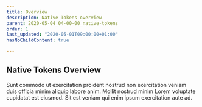 ```yaml
---
title: Overview
description: Native Tokens overview
parent: 2020-05-04_04-00-00_native-tokens
order: 1
last_updated: "2020-05-01T09:00:00+01:00"
hasNoChildContent: true

---
```

## Native Tokens Overview

Sunt commodo ut exercitation proident nostrud non exercitation veniam duis officia minim aliquip labore anim. Mollit nostrud minim Lorem voluptate cupidatat est eiusmod. Sit est veniam qui enim ipsum exercitation aute ad.
